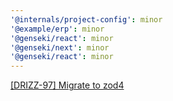 ```yaml
---
'@internals/project-config': minor
'@example/erp': minor
'@genseki/react': minor
'@genseki/next': minor
'@genseki/react': minor
---
```


[[DRIZZ-97] Migrate to zod4](https://app.plane.so/softnetics/browse/DRIZZ-97/)
